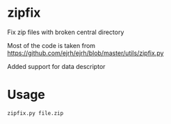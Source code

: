 # zipfix
Fix zip files with broken central directory

Most of the code is taken from https://github.com/ejrh/ejrh/blob/master/utils/zipfix.py

Added support for data descriptor

# Usage

`zipfix.py file.zip`
